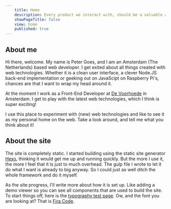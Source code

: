 ```yaml
---
	title: Home
	description: Every product we interact with, should be a valuable addition to our lives.
	showPageTitle: false
	view: home
	published: true
---
```


## About me

Hi there, welcome. My name is Peter Goes, and I am an Amsterdam (The Netherlands) based web developer. I get exited about all things created with web technologies. Whether it is a clean user interface, a clever Node.JS back-end implementation or geeking out on JavaScipt on Raspberry Pi's, chances are that I want to wrap my head around it.

At the moment I work as a Front-End Developer at <a href="https://www.voorhoede.nl" target="_blank" rel="noopener noreferrer">De Voorhoede</a> in Amsterdam. I get to play with the latest web technologies, which I think is super exciting!
	
I use this place to experiment with (new) web technologies and like to see it as my personal home on the web. Take a look around, and tell me what you think about it!

## About the site

The site is completely static. I started building using the static site generator <a href="https://hexo.io/" target="_blank"  rel="noopener noreferrer">Hexo</a>, thinking it would get me up and running quickly. But the more I use it, the more I feel that it is just to much overhead. The gulp file I wrote to let it do what I want is already to big anyway. So I could just as well ditch the whole framework and do it myself.

As the site progress, I'll write more about how it is set up. Like adding a demo viewer so you can see all components that are used to build the site. To start things off, here is the <a href="/typo-test" target="_self">typography test page</a>. Ow, and the font you are looking at? That is <a href="https://github.com/tonsky/FiraCode" target="_blank"  rel="noopener noreferrer">Fira Code</a>.

